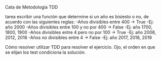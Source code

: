 Cata de Metodología TDD

tarea
escribir una función que determine si un año es bisiesto o no, de acuerdo con las siguientes reglas:
-Años divisibles entre 400 -> True
    -Ej: año 2000
-Años divisibles entre 100 y no por 400 -> False
    -Ej: año 1700, 1800, 1900
-Años divisibles entre 4 pero no por 100 -> True
    -Ej: año 2008, 2012, 2016
-Años no divisibles entre 4 -> False
    -Ej: año 2017, 2018, 2019

Cómo resolver
utilizar TDD para resolver el ejercicio.
Ojo, el orden en que se elijan los test condiciona la solución.